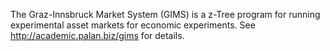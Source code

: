 The Graz-Innsbruck Market System (GIMS) is a z-Tree program for running experimental asset markets for economic experiments. See http://academic.palan.biz/gims for details.
